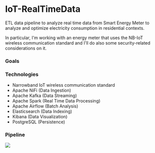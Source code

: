 # IoT-RealTimeData
ETL data pipeline to analyze real time data from Smart Energy Meter to analyze and optimize electricity consumption in residential contexts.

In particular, I'm working with an energy meter that uses the NB-IoT wireless communication standard and I'll do also some security-related considerations on it.

### Goals

### Technologies
- Narrowband IoT wireless communication standard
- Apache NiFi (Data Ingestion)
- Apache Kafka (Data Streaming)
- Apache Spark (Real Time Data Processing)
- Apache Airflow (Batch Analysis)
- Elasticsearch (Data Indexing)
- Kibana (Data Visualization)
- PostgreSQL (Persistence)

### Pipeline
<img src="/images/pipeline.png">
